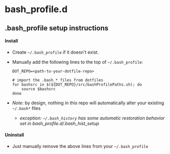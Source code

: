 # bash_profile.d

## .bash_profile setup instructions
#### Install
- Create `~/.bash_profile` if it doesn't exist.
- Manually add the following lines to the top of `~/.bash_profile`:
    
    ```
    DOT_REPO=<path-to-your-dotfile-repo>
    
    # import the .bash_* files from dotfiles
    for bashsrc in $(${DOT_REPO}/src/bashProfilePaths.sh); do
        source $bashsrc
    done
    ```

- *Note*: by design, nothing in this repo will automatically alter your existing `~/.bash*` files
    - *exception: `~/.bash_history` has some automatic restoration behavior set in bash_profile.d/.bash_hist_setup*

#### Uninstall
- Just manually remove the above lines from your `~/.bash_profile`
